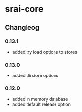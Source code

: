 # srai-core


## Changleog
### 0.13.1
- added try load options to stores

### 0.13.0
- added dirstore options

### 0.12.0
- added in memory database
- added default release option